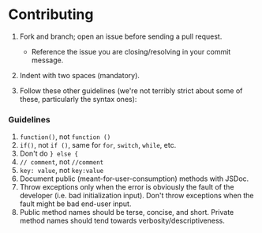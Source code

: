 # Contributing

1. Fork and branch; open an issue before sending a pull request.
    * Reference the issue you are closing/resolving in your commit message.

2. Indent with two spaces (mandatory).

3. Follow these other guidelines (we're not terribly strict about some of these, particularly the syntax ones):

### Guidelines

1. `function()`, not `function ()`
2. `if()`, not `if ()`, same for `for`, `switch`, `while`, etc.
3. Don't do `} else {`
4. `// comment`, not `//comment`
6. `key: value`, not `key:value`
7. Document public (meant-for-user-consumption) methods with JSDoc.
8. Throw exceptions only when the error is obviously the fault of the developer (i.e. bad initialization input). Don't throw exceptions when the fault might be bad end-user input.
9. Public method names should be terse, concise, and short. Private method names should tend towards verbosity/descriptiveness.
